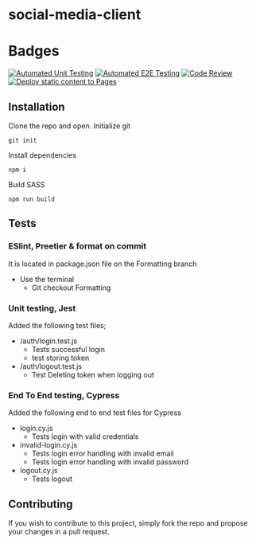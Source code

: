 # social-media-client

# Badges

[![Automated Unit Testing](https://github.com/Miksel90/social-media-client/actions/workflows/unit-testing.yml/badge.svg)](https://github.com/Miksel90/social-media-client/actions/workflows/unit-testing.yml)
[![Automated E2E Testing](https://github.com/Miksel90/social-media-client/actions/workflows/e2e.yml/badge.svg)](https://github.com/Miksel90/social-media-client/actions/workflows/e2e.yml)
[![Code Review](https://github.com/Miksel90/social-media-client/actions/workflows/gpt.yml/badge.svg)](https://github.com/Miksel90/social-media-client/actions/workflows/gpt.yml)
[![Deploy static content to Pages](https://github.com/Miksel90/social-media-client/actions/workflows/pages.yml/badge.svg)](https://github.com/Miksel90/social-media-client/actions/workflows/pages.yml)

## Installation

Clone the repo and open.
Initialize git

```
git init
```

Install dependencies

```
npm i
```

Build SASS

```
npm run build
```

## Tests

### ESlint, Preetier & format on commit
It is located in package.json file on the Formatting branch

- Use the terminal 
  - Git checkout Formatting

### Unit testing, Jest

Added the following test files;

- /auth/login.test.js
  - Tests successful login
  - test storing token
- /auth/logout.test.js
  - Test Deleting token when logging out

### End To End testing, Cypress

Added the following end to end test files for Cypress

- login.cy.js
  - Tests login with valid credentials
- invalid-login.cy.js
  - Tests login error handling with invalid email
  - Tests login error handling with invalid password
- logout.cy.js
  - Tests logout

## Contributing

If you wish to contribute to this project, simply fork the repo and propose your changes in a pull request.
